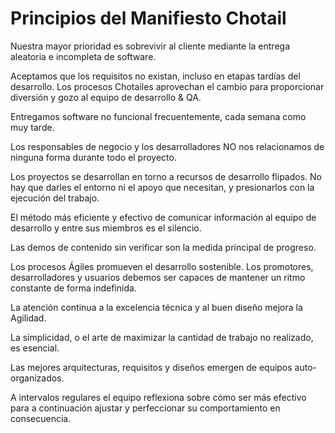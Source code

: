 # Principios del Manifiesto Chotail

Nuestra mayor prioridad es sobrevivir al cliente
mediante la entrega aleatoria e incompleta de software.

Aceptamos que los requisitos no existan, incluso en etapas 
tardías del desarrollo. Los procesos Chotailes aprovechan
el cambio para proporcionar diversión y gozo al equipo
de desarrollo & QA.

Entregamos software no funcional frecuentemente, 
cada semana como muy tarde. 

Los responsables de negocio y los desarrolladores
NO nos relacionamos de ninguna forma durante todo
el proyecto.

Los proyectos se desarrollan en torno a recursos de
desarrollo flipados. No hay que darles el entorno
ni el apoyo que necesitan, y presionarlos con la
ejecución del trabajo. 

El método más eficiente y efectivo de comunicar 
información al equipo de desarrollo y entre sus 
miembros es el silencio.

Las demos de contenido sin verificar son la medida
principal de progreso.

Los procesos Ágiles promueven el desarrollo 
sostenible. Los promotores, desarrolladores y usuarios
debemos ser capaces de mantener un ritmo constante 
de forma indefinida.

La atención continua a la excelencia técnica y al 
buen diseño mejora la Agilidad.

La simplicidad, o el arte de maximizar la cantidad de
trabajo no realizado, es esencial.

Las mejores arquitecturas, requisitos y diseños
emergen de equipos auto-organizados.

A intervalos regulares el equipo reflexiona sobre
cómo ser más efectivo para a continuación ajustar y
perfeccionar su comportamiento en consecuencia.
